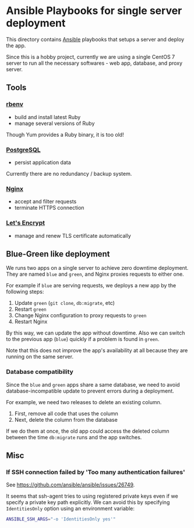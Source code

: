# Ansible Playbooks for single server deployment

This directory contains [Ansible](https://www.ansible.com/) playbooks
that setups a server and deploy the app.

Since this is a hobby project,
currently we are using a single CentOS 7 server to run all the necessary softwares - web app, database, and proxy server.

## Tools

### [rbenv](https://github.com/rbenv/rbenv)

- build and install latest Ruby
- manage several versions of Ruby

Though Yum provides a Ruby binary, it is too old!

### [PostgreSQL](https://www.postgresql.org/)

- persist application data

Currently there are no redundancy / backup system.

### [Nginx](https://www.nginx.com/)

- accept and filter requests
- terminate HTTPS connection

### [Let's Encrypt](https://letsencrypt.org/)

- manage and renew TLS certificate automatically

## Blue-Green like deployment

We runs two apps on a single server to achieve zero downtime deployment.
They are named `blue` and `green`, and Nginx proxies requests to either one.

For example if `blue` are serving requests, we deploys a new app by the following steps:

1. Update `green` (`git clone`, `db:migrate`, etc)
1. Restart `green`
1. Change Nginx configuration to proxy requests to `green`
1. Restart Nginx

By this way, we can update the app without downtime.
Also we can switch to the previous app (`blue`) quickly if a problem is found in `green`.

Note that this does not improve the app's availability at all
because they are running on the same server.

### Database compatibility

Since the `blue` and `green` apps share a same database,
we need to avoid database-incompatible update to prevent errors during a deployment.

For example, we need two releases to delete an existing column.

1. First, remove all code that uses the column
1. Next, delete the column from the database

If we do them at once, the old app could access the deleted column
between the time `db:migrate` runs and the app switches. 

## Misc

### If SSH connection failed by 'Too many authentication failures'

See <https://github.com/ansible/ansible/issues/26749>.

It seems that ssh-agent tries to using registered private keys
even if we specify a private key path explicitly.
We can avoid this by specifying `IdentitiesOnly` option using an environment variable:

```sh
ANSIBLE_SSH_ARGS="-o 'IdentitiesOnly yes'"
```
